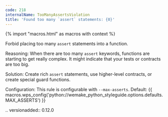 ```yaml
---
code: 218
internalName: TooManyAssertsViolation
title: 'Found too many `assert` statements: {0}'
---
```


{% import "macros.html" as macros with context %}

Forbid placing too many `assert` statements into a function.

Reasoning: When there are too many `assert` keywords, functions are
starting to get really complex. It might indicate that your tests or
contracts are too big.

Solution: Create rich `assert` statements, use higher-level contracts,
or create special guard functions.

Configuration: This rule is configurable with `--max-asserts`. Default:
{{ macros.wps_config('python://wemake_python_styleguide.options.defaults.MAX_ASSERTS') }}

.. versionadded:: 0.12.0